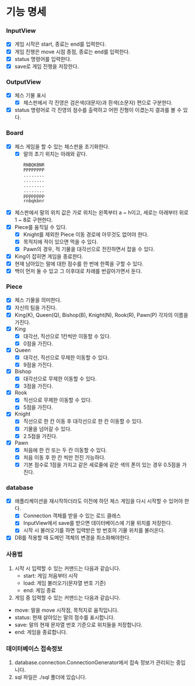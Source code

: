 # 기능 명세

### InputView

- [x] 게임 시작은 start, 종료는 end를 입력한다.
- [x] 게임 진행은 move 시점 종점, 종료는 end를 입력한다.
- [x] status 명령어를 입력한다.
- [x] save로 게임 진행을 저장한다.

### OutputView

- [x] 체스 기물 표시
    - [x] 체스판에서 각 진영은 검은색(대문자)과 흰색(소문자) 편으로 구분한다.
- [x] status 명령어로 각 진영의 점수를 출력하고 어떤 진형이 이겼는지 결과를 볼 수 있다.

### Board

- [x] 체스 게임을 할 수 있는 체스판을 초기화한다.
    - [x] 말의 초기 위치는 아래와 같다.
        ```
        RNBQKBNR
        PPPPPPPP
        ........
        ........
        ........
        ........
        pppppppp
        rnbqkbnr
        ```
- [x] 체스판에서 말의 위치 값은 가로 위치는 왼쪽부터 a ~ h이고, 세로는 아래부터 위로 1 ~ 8로 구현한다.
- [x] Piece를 움직일 수 있다.
    - [x] Knight를 제외한 Piece 이동 경로에 아무것도 없어야 한다.
    - [x] 목적지에 적이 있으면 먹을 수 있다.
    - [x] Pawn의 경우, 적 기물을 대각선으로 전진하면서 잡을 수 있다.
- [x] King이 잡히면 게임을 종료한다.
- [x] 현재 남아있는 말에 대한 점수를 한 번에 한쪽을 구할 수 있다.
- [x] 백이 먼저 둘 수 있고 그 이후대로 차례를 번갈아가면서 둔다.

### Piece

- [x] 체스 기물을 의미한다.
- [x] 자신의 팀을 가진다.
- [x] King(K), Queen(Q), Bishop(B), Knight(N), Rook(R), Pawn(P) 각자의 이름을 가진다.
- [x] King
    - [x] 대각선, 직선으로 1칸씩만 이동할 수 있다.
    - [x] 0점을 가진다.
- [x] Queen
    - [x] 대각선, 직선으로 무제한 이동할 수 있다.
    - [x] 9점을 가진다.
- [x] Bishop
    - [x] 대각선으로 무제한 이동할 수 있다.
    - [x] 3점을 가진다.
- [x] Rook
    - [x] 직선으로 무제한 이동할 수 있다.
    - [x] 5점을 가진다.
- [x] Knight
    - [x] 직선으로 한 칸 이동 후 대각선으로 한 칸 이동할 수 있다.
    - [x] 기물을 넘어갈 수 있다.
    - [x] 2.5점을 가진다.
- [x] Pawn
    - [x] 처음에 한 칸 또는 두 칸 이동할 수 있다.
    - [x] 처음 이동 후 한 칸 씩만 전진 가능하다.
    - [x] 기본 점수로 1점을 가지고 같은 세로줄에 같은 색의 폰이 있는 경우 0.5점을 가진다.

### database

- [x] 애플리케이션을 재시작하더라도 이전에 하던 체스 게임을 다시 시작할 수 있어야 한다.
    - [x] Connection 객체를 받을 수 있는 로드 클래스
    - [x] InputView에서 save를 받으면 데이터베이스에 기물 위치를 저장한다.
    - [x] 시작 시 불러오기를 하면 입력받은 방 번호의 기물 위치를 불러온다.
- [x] DB를 적용할 때 도메인 객체의 변경을 최소화해야한다.

### 사용법

1. 시작 시 입력할 수 있는 커맨드는 다음과 같습니다.
    - start: 게임 처음부터 시작
    - load: 게임 불러오기(문자열 번호 기준)
    - end: 게임 종료
2. 게임 중 입력할 수 있는 커맨드는 다음과 같습니다.

- move: 말을 move 시작점, 목적지로 움직입니다.
- status: 현재 살아있는 말의 점수를 표시합니다.
- save: 말의 현재 문자열 번호 기준으로 위치들을 저장합니다.
- end: 게임을 종료합니다.

### 데이터베이스 접속정보

1. database.connection.ConnectionGenerator에서 접속 정보가 관리되는 중입니다.
2. sql 파일은 ./sql 폴더에 있습니다.


